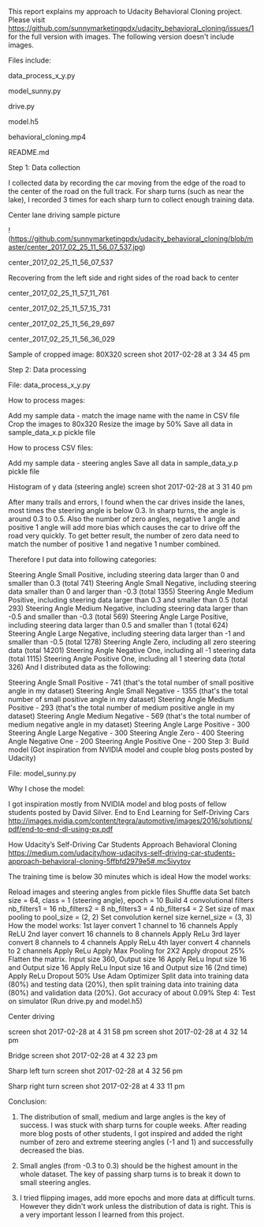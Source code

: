 This report explains my approach to Udacity Behavioral Cloning project.
Please visit https://github.com/sunnymarketingpdx/udacity_behavioral_cloning/issues/1
for the full version with images. The following version doesn't include images.

Files include:

data_process_x_y.py

model_sunny.py

drive.py

model.h5

behavioral_cloning.mp4

README.md

Step 1: Data collection

I collected data by recording the car moving from the edge of the road to the center of the road on the full track. For sharp turns (such as near the lake), I recorded 3 times for each sharp turn to collect enough training data.

Center lane driving sample picture

!(https://github.com/sunnymarketingpdx/udacity_behavioral_cloning/blob/master/center_2017_02_25_11_56_07_537.jpg)

center_2017_02_25_11_56_07_537

Recovering from the left side and right sides of the road back to center

center_2017_02_25_11_57_11_761

center_2017_02_25_11_57_15_731

center_2017_02_25_11_56_29_697

center_2017_02_25_11_56_36_029

Sample of cropped image: 80X320
screen shot 2017-02-28 at 3 34 45 pm

Step 2: Data processing

File: data_process_x_y.py

How to process mages:

Add my sample data - match the image name with the name in CSV file
Crop the images to 80x320
Resize the image by 50%
Save all data in sample_data_x.p pickle file

How to process CSV files:

Add my sample data - steering angles
Save all data in sample_data_y.p pickle file

Histogram of y data (steering angle)
screen shot 2017-02-28 at 3 31 40 pm

After many trails and errors, I found when the car drives inside the lanes, most times the steering angle is below 0.3. In sharp turns, the angle is around 0.3 to 0.5. Also the number of zero angles, negative 1 angle and positive 1 angle will add more bias which causes the car to drive off the road very quickly. To get better result, the number of zero data need to match the number of positive 1 and negative 1 number combined.

Therefore I put data into following categories:

Steering Angle Small Positive, including steering data larger than 0 and smaller than 0.3 (total 741)
Steering Angle Small Negative, including steering data smaller than 0 and larger than -0.3 (total 1355)
Steering Angle Medium Positive, including steering data larger than 0.3 and smaller than 0.5 (total 293)
Steering Angle Medium Negative, including steering data larger than -0.5 and smaller than -0.3 (total 569)
Steering Angle Large Positive, including steering data larger than 0.5 and smaller than 1 (total 624)
Steering Angle Large Negative, including steering data larger than -1 and smaller than -0.5 (total 1278)
Steering Angle Zero, including all zero steering data (total 14201)
Steering Angle Negative One, including all -1 steering data (total 1115)
Steering Angle Positive One, including all 1 steering data (total 326)
And I distributed data as the following:

Steering Angle Small Positive - 741 (that's the total number of small positive angle in my dataset)
Steering Angle Small Negative - 1355 (that's the total number of small positive angle in my dataset)
Steering Angle Medium Positive - 293 (that's the total number of medium positive angle in my dataset)
Steering Angle Medium Negative - 569 (that's the total number of medium negative angle in my dataset)
Steering Angle Large Positive - 300
Steering Angle Large Negative - 300
Steering Angle Zero - 400
Steering Angle Negative One - 200
Steering Angle Positive One - 200
Step 3: Build model (Got inspiration from NVIDIA model and couple blog posts posted by Udacity)

File: model_sunny.py

Why I chose the model:

I got inspiration mostly from NVIDIA model and blog posts of fellow students posted by David Silver.
End to End Learning for Self-Driving Cars
http://images.nvidia.com/content/tegra/automotive/images/2016/solutions/pdf/end-to-end-dl-using-px.pdf

How Udacity’s Self-Driving Car Students Approach Behavioral Cloning
https://medium.com/udacity/how-udacitys-self-driving-car-students-approach-behavioral-cloning-5ffbfd2979e5#.mc5ivytov

The training time is below 30 minutes which is ideal
How the model works:

Reload images and steering angles from pickle files
Shuffle data
Set batch size = 64, class = 1 (steering angle), epoch = 10
Build 4 convolutional filters
nb_filters1 = 16
nb_filters2 = 8
nb_filters3 = 4
nb_filters4 = 2
Set size of max pooling to pool_size = (2, 2)
Set convolution kernel size kernel_size = (3, 3)
How the model works:
1st layer convert 1 channel to 16 channels
Apply ReLU
2nd layer convert 16 channels to 8 channels
Apply ReLu
3rd layer convert 8 channels to 4 channels
Apply ReLu
4th layer convert 4 channels to 2 channels
Apply ReLu
Apply Max Pooling for 2X2
Apply dropout 25%
Flatten the matrix. Input size 360, Output size 16
Apply ReLu
Input size 16 and Output size 16
Apply ReLu
Input size 16 and Output size 16 (2nd time)
Apply ReLu
Dropout 50%
Use Adam Optimizer
Split data into training data (80%) and testing data (20%), then split training data into training data (80%) and validation data (20%).
Got accuracy of about 0.09%
Step 4: Test on simulator (Run drive.py and model.h5)

Center driving

screen shot 2017-02-28 at 4 31 58 pm
screen shot 2017-02-28 at 4 32 14 pm

Bridge
screen shot 2017-02-28 at 4 32 23 pm

Sharp left turn
screen shot 2017-02-28 at 4 32 56 pm

Sharp right turn
screen shot 2017-02-28 at 4 33 11 pm

Conclusion:

1. The distribution of small, medium and large angles is the key of success. I was stuck with sharp turns for couple weeks. After reading more blog posts of other students, I got inspired and added the right number of zero and extreme steering angles (-1 and 1) and successfully decreased the bias.

2. Small angles (from -0.3 to 0.3) should be the highest amount in the whole dataset. The key of passing sharp turns is to break it down to small steering angles.

3. I tried flipping images, add more epochs and more data at difficult turns. However they didn't work unless the distribution of data is right. This is a very important lesson I learned from this project.

